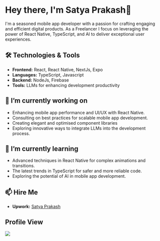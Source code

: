 # Hey there, I'm Satya Prakash👋

I'm a seasoned mobile app developer with a passion for crafting engaging and efficient digital products. As a Freelancer I focus on leveraging the power of React Native, TypeScript, and AI to deliver exceptional user experiences.

## 🛠 Technologies & Tools

- **Frontend:** React, React Native, NextJs, Expo
- **Languages:** TypeScript, Javascript
- **Backend:** NodeJs, Firebase
- **Tools:** LLMs for enhancing development productivity

## 🔭 I’m currently working on

- Enhancing mobile app performance and UI/UX with React Native.
- Consulting on best practices for scalable mobile app development.
- Creating elegant and optimised component libraries
- Exploring innovative ways to integrate LLMs into the development process.

## 🌱 I’m currently learning

- Advanced techniques in React Native for complex animations and transitions.
- The latest trends in TypeScript for safer and more reliable code.
- Exploring the potential of AI in mobile app development.

## 📫 Hire Me

- **Upwork:** [Satya Prakash](https://www.upwork.com/freelancers/satya)

## Profile View

![](https://komarev.com/ghpvc/?username=Satya5614&color=green)
